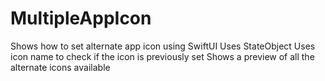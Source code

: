 # MultipleAppIcon
Shows how to set alternate app icon using SwiftUI 
Uses StateObject
Uses icon name to check if the icon is previously set
Shows a preview of all the alternate icons available
